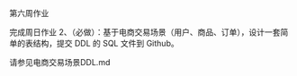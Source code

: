 第六周作业



完成周日作业 2、（必做）：基于电商交易场景（用户、商品、订单），设计一套简单的表结构，提交 DDL 的 SQL 文件到 Github。

请参见电商交易场景DDL.md

[电商交易场景DDL]: 电商交易场景DDL.md


